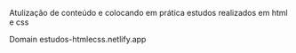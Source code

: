 Atulização de conteúdo e colocando em prática estudos realizados em html e css

Domain
estudos-htmlecss.netlify.app

